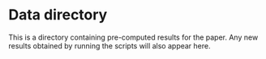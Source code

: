 # Data directory

This is a directory containing pre-computed results for the paper. Any
new results obtained by running the scripts will also appear here.
